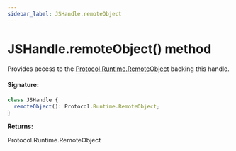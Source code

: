 ```yaml
---
sidebar_label: JSHandle.remoteObject
---
```


# JSHandle.remoteObject() method

Provides access to the [Protocol.Runtime.RemoteObject](https://chromedevtools.github.io/devtools-protocol/tot/Runtime/#type-RemoteObject) backing this handle.

#### Signature:

```typescript
class JSHandle {
  remoteObject(): Protocol.Runtime.RemoteObject;
}
```

**Returns:**

Protocol.Runtime.RemoteObject
